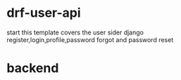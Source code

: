 # drf-user-api
start
this template covers the user sider django register,login,profile,password forgot and password reset
# backend
